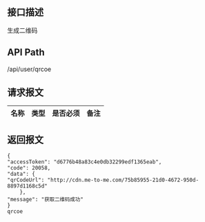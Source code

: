 ## 接口描述
生成二维码
## API Path
/api/user/qrcoe
## 请求报文
|名称         |类型           |是否必须   |备注                                 |
|-------------|:--------------|:---------:|:------------------------------------|
## 返回报文
    {
    "accessToken": "d6776b48a83c4e0db32299edf1365eab",
    "code": 20058,
    "data": {
    "qrCodeUrl": "http://cdn.me-to-me.com/75b85955-21d0-4672-950d-8897d1168c5d"
        },
    "message": "获取二维码成功"
    }
    qrcoe
    
